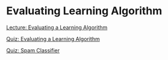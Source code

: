 # Evaluating Learning Algorithm

[Lecture: Evaluating a Learning Algorithm](/Week_6/EvaluatingLearningAlgorithm/Assets/EvaluatingLearningAlgorithm_Lecture10.pdf)

[Quiz: Evaluating a Learning Algorithm](/Week_6/EvaluatingLearningAlgorithm/Assets/Quiz10.pdf)

[Quiz: Spam Classifier](/Week_6/SpamClassifier/Assets/Quiz11.pdf)
